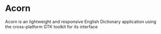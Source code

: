 # Acorn
Acorn is an lightweight and responsive English Dictionary application using the cross-platform GTK toolkit for its interface

